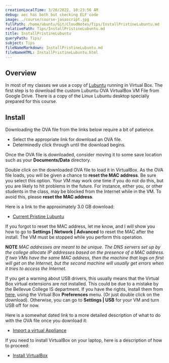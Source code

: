 ```yaml
---
creationLocalTime: 3/26/2022, 10:23:56 AM
debug: aec has both but checking ELF code
image: ./course/course-javascript.jpg
fullPath: /home/ubuntu/Git/CloudNotes/Tips/InstallPristineLubuntu.md
relativePath: Tips/InstallPristineLubuntu.md
title: InstallPristineLubuntu
queryPath: Tips/
subject: Tips
fileNameMarkdown: InstallPristineLubuntu.md
fileNameHTML: InstallPristineLubuntu.html
---
```



<!-- toc -->
<!-- tocstop -->

## Overview

In most of my classes we use a copy of [Lubuntu][lu] running in Virtual Box. The first step is to download the custom Lubuntu OVA VirtualBox VM File from Google Drive. There is a copy of the Linux Lubuntu desktop specially prepared for this course.

## Install

Downloading the OVA file from the links below require a bit of patience.

- Select the appropriate link for download an OVA file.
- Determinedly click through until the download begins.

Once the OVA file is downloaded, consider moving it to some save location such as your **Documents/Data** directory.

Double click on the downloaded OVA file to load it in VirtualBox. As the OVA file loads, you will be given a chance to **reset the MAC address**. Be sure you select this option. Your VM may work one time if you do not do this, but you are likely to hit problems in the future. For instance, either you, or other students in the class, may be blocked from the Internet while in the VM. To avoid this, please **reset the MAC address**.

Here is a link to the approximately 3.0 GB download:

- [Current Pristine Lubuntu](http://bit.ly/pristine-lubuntu-2018-09)

If you forgot to reset the MAC address, let me know, and I will show you how to go to **Settings | Network | Advanced** to reset the MAC after the install. The VM must be stopped while you perform this operation.

**NOTE** _MAC addresses are meant to be unique. The DNS servers set up by the college allocate IP addresses based on the presence of a MAC address. If two VMs have the same MAC address, then the machine that logs on first will get on the Internet, but the second machine will usually get errors when it tries to access the Internet._

If you get a warning about USB drivers, this usually means that the Virtual Box virtual extensions are not installed. This could be due to a mistake by the Bellevue College IS department. If you have the rights, install them from [here](https://www.virtualbox.org/wiki/Downloads), using the Virtual Box **Preferences** menu. (Or just double click on the download). Otherwise, you can go to **Settings | USB** for your VM and turn USB off for now.

Here is a somewhat dated link to a more detailed description of what to do with the OVA file once you download it:

- [Import a virtual Appliance][import-virtual]

If you need to install VirtualBox on your laptop, here is a description of how to proceed:

- [Install VirtualBox][instvbox]

[import-virtual]: http://www.elvenware.com/charlie/development/cloud/virtualization.html#importing-an-appliance
[instvbox]: http://www.elvenware.com/charlie/os/linux/VirtualBox.html#virtualbox
[lu]: http://lubuntu.net/
